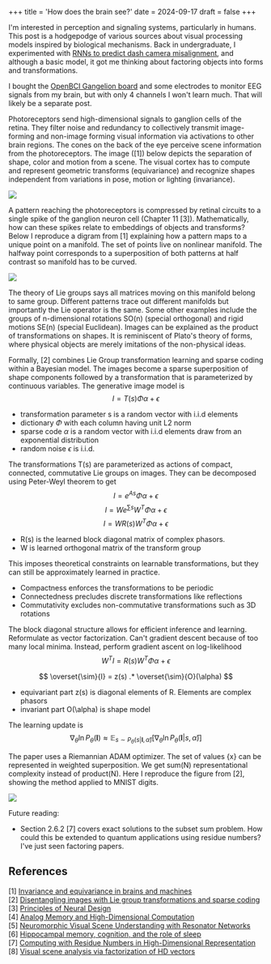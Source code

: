 +++
title = 'How does the brain see?'
date = 2024-09-17
draft = false
+++

I'm interested in perception and signaling systems, particularly in humans. This post is a hodgepodge of various sources about visual processing models inspired by biological mechanisms. Back in undergraduate, I experimented with [RNNs to predict dash camera misalignment](https://github.com/bowrango/dashcam-misalignment/tree/main), and although a basic model, it got me thinking about factoring objects into forms and transformations.

I bought the [OpenBCI Gangelion board](https://shop.openbci.com/products/ganglion-board) and some electrodes to monitor EEG signals from my brain, but with only 4 channels I won't learn much. That will likely be a separate post. 

Photoreceptors send high-dimensional signals to ganglion cells of the retina. They filter noise and redundancy to collectively transmit image-forming and non-image forming visual information via activations to other brain regions. The cones on the back of the eye perceive scene information from the photoreceptors. The image ([1]) below depicts the separation of shape, color and motion from a scene. The visual cortex has to compute and represent geometric transforms (equivariance) and recognize shapes independent from variations in pose, motion or lighting (invariance).

![](/eye-cones.png)

A pattern reaching the photoreceptors is compressed by retinal circuits to a single spike of the ganglion neuron cell (Chapter 11 [3]). Mathematically, how can these spikes relate to embeddings of objects and transforms? Below I reproduce a digram from [1] explaining how a pattern maps to a unique point on a manifold. The set of points live on nonlinear manifold. The halfway point corresponds to a superposition of both patterns at half contrast so manifold has to be curved. 

![](/image-on-manifold.png)

The theory of Lie groups says all matrices moving on this manifold belong to same group. Different patterns trace out different manifolds but importantly the Lie operator is the same. Some other examples include the groups of n-dimensional rotations SO(n) (special orthogonal) and rigid motions SE(n) (special Euclidean). Images can be explained as the product of transformations on shapes. It is reminiscent of Plato's theory of forms, where physical objects are merely imitations of the non-physical ideas.

Formally, [2] combines Lie Group transformation learning and sparse coding within a Bayesian model. The images become a sparse superposition of shape components followed by a transformation that is parameterized by continuous variables. The generative image model is
$$
I = T(s) \Phi\alpha + \epsilon
$$
- transformation parameter s is a random vector with i.i.d elements  
- dictionary $\Phi$ with each column having unit L2 norm
- sparse code $\alpha$ is a random vector with i.i.d elements draw from an exponential distribution
- random noise $\epsilon$ is i.i.d.

The transformations T(s) are parameterized as actions of compact, connected, commutative Lie groups on images. They can be decomposed using Peter-Weyl theorem to get
$$
I = e^{A s}\Phi\alpha + \epsilon
$$
$$
I = We^{\sum s}W^T \Phi\alpha + \epsilon
$$
$$
I = WR(s)W^T \Phi\alpha + \epsilon
$$
- R(s) is the learned block diagonal matrix of complex phasors.
- W is learned orthogonal matrix of the transform group

This imposes theoretical constraints on learnable transformations, but they can still be approximately learned in practice.
- Compactness enforces the transformations to be periodic 
- Connectedness precludes discrete transformations like reflections 
- Commutativity excludes non-commutative transformations such as 3D rotations

The block diagonal structure allows for efficient inference and learning. Reformulate as vector factorization. Can't gradient descent because of too many local minima. Instead, perform gradient ascent on log-likelihood
$$
W^TI = R(s)W^T \Phi\alpha + \epsilon
$$

$$
\overset{\sim}{I} = z(s) .* \overset{\sim}{O}(\alpha)
$$

- equivariant part z(s) is diagonal elements of R. Elements are complex phasors
- invariant part O(\alpha) is shape model

The learning update is
$$
\nabla_{\theta} \ln P_{\theta}(\mathbf{I}) \approx \mathbb{E}_{s \sim P_{\theta}(s | \mathbf{I}, \hat{\alpha})} \left[ \nabla_{\theta} \ln P_{\theta}(\mathbf{I} | s, \hat{\alpha}) \right]
$$

The paper uses a Riemannian ADAM optimizer. The set of values {x} can be represented in weighted superposition. We get sum(N) representational complexity instead of product(N). Here I reproduce the figure from [2], showing the method applied to MNIST digits.

![](/mnist-results-sparse-lie.png)

Future reading:
- Section 2.6.2 [7] covers exact solutions to the subset sum problem. How could this be extended to quantum applications using residue numbers? I've just seen factoring papers.

## References
[1] [Invariance and equivariance in brains and machines](https://www.youtube.com/watch?v=xnhhp916JNU&list=LL&index=18)\
[2] [Disentangling images with Lie group transformations and sparse coding](https://arxiv.org/abs/2012.12071)\
[3] [Principles of Neural Design](https://mitpress.mit.edu/9780262534680/principles-of-neural-design/)\
[4] [Analog Memory and High-Dimensional Computation](http://www.rctn.org/bruno/public/nature-neuromorphic-talk.pdf)\
[5] [Neuromorphic Visual Scene Understanding with Resonator Networks](https://arxiv.org/pdf/2208.12880)\
[6] [Hippocampal memory, cognition, and the role of sleep](https://www.youtube.com/watch?v=c2_rnYdUMiM)\
[7] [Computing with Residue Numbers in High-Dimensional Representation](https://www.researchgate.net/publication/375793530_Computing_with_Residue_Numbers_in_High-Dimensional_Representation)\
[8] [Visual scene analysis via factorization of HD vectors](https://redwood.berkeley.edu/wp-content/uploads/2022/11/HDC-scene-analysis-factorization.pdf)